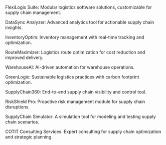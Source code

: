 FlexiLogix Suite: Modular logistics software solutions, customizable for supply chain management.

DataSync Analyzer: Advanced analytics tool for actionable supply chain insights.

InventoryOptim: Inventory management with real-time tracking and optimization.

RouteMaximizer: Logistics route optimization for cost reduction and improved delivery.

WarehouseAI: AI-driven automation for warehouse operations.

GreenLogix: Sustainable logistics practices with carbon footprint optimization.

SupplyChain360: End-to-end supply chain visibility and control tool.

RiskShield Pro: Proactive risk management module for supply chain disruptions.

SupplyChain Simulator: A simulation tool for modeling and testing supply chain scenarios.

COTIT Consulting Services: Expert consulting for supply chain optimization and strategic planning.

